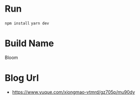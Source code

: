# Run
`npm install`
`yarn dev` 

# Build Name
Bloom

# Blog Url

* https://www.yuque.com/xiongmao-vtmrd/gz705p/mu90dy